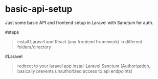 # basic-api-setup
Just some basic API and frontend setup in Laravel with Sanctum for auth.

#steps
> install Laravel and React (any frontend framework) in different folders/directory

#Laravel 
> redirect to your laravel app
> install Laravel Sanctum (Authorization, basically prevents unauthorized access to api endpoints)
```php artisan install:api
